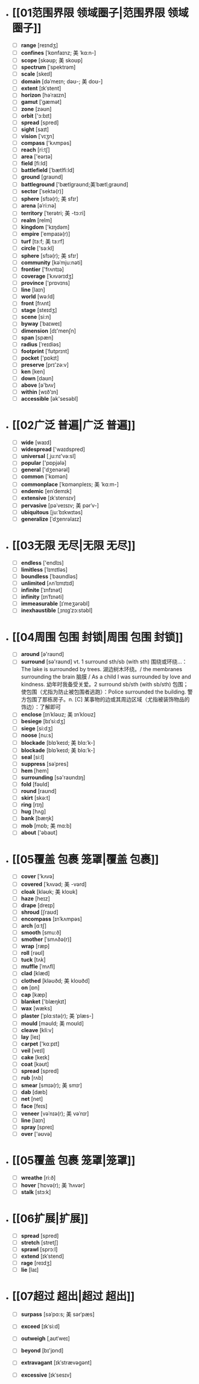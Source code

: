 - # [[01范围界限 领域圈子|范围界限 领域圈子]]
	- [ ] <span class="vocabulary">**range**</span> [reɪndӡ]
	- [ ] <span class="vocabulary">**confines**</span> [ˈkɒnfaɪnz; 美 ˈkɑ:n-]
	- [ ] <span class="vocabulary">**scope**</span> [skəʊp; 美 skoʊp]
	- [ ] <span class="vocabulary">**spectrum**</span> [ˈspektrəm]
	- [ ] <span class="vocabulary">**scale**</span> [skeɪl]
	- [ ] <span class="vocabulary">**domain**</span> [dəˈmeɪn; dəʊ-; 美 doʊ-]
	- [ ] <span class="vocabulary">**extent**</span> [ɪkˈstent]
	- [ ] <span class="vocabulary">**horizon**</span> [həˈraɪzn]
	- [ ] <span class="vocabulary">**gamut**</span> [ˈgæmət]
	- [ ] <span class="vocabulary">**zone**</span> [zəʊn]
	- [ ] <span class="vocabulary">**orbit**</span> ['ɔ:bɪt]
	- [ ] <span class="vocabulary">**spread**</span> [spred]
	- [ ] <span class="vocabulary">**sight**</span> [saɪt]
	- [ ] <span class="vocabulary">**vision**</span> [ˈvɪʒn]
	- [ ] <span class="vocabulary">**compass**</span> ['kʌmpəs]
	- [ ] <span class="vocabulary">**reach**</span> [ri:tʃ]
	- [ ] <span class="vocabulary">**area**</span> ['eərɪə]
	- [ ] <span class="vocabulary">**field**</span> [fi:ld]
	- [ ] <span class="vocabulary">**battlefield**</span> [ˈbætlfi:ld]
	- [ ] <span class="vocabulary">**ground**</span> [ɡraʊnd]
	- [ ] <span class="vocabulary">**battleground**</span> ['bætlɡraʊnd;美ˈbætlˌɡraʊnd]
	- [ ] <span class="vocabulary">**sector**</span> [ˈsektə(r)]
	- [ ] <span class="vocabulary">**sphere**</span> [sfɪə(r); 美 sfɪr]
	- [ ] <span class="vocabulary">**arena**</span> [əˈri:nə]
	- [ ] <span class="vocabulary">**territory**</span> [ˈterətri; 美 -tɔ:ri]
	- [ ] <span class="vocabulary">**realm**</span> [relm]
	- [ ] <span class="vocabulary">**kingdom**</span> ['kɪŋdəm]
	- [ ] <span class="vocabulary">**empire**</span> [ˈempaɪə(r)]
	- [ ] <span class="vocabulary">**turf**</span> [tɜ:f; 美 tɜ:rf]
	- [ ] <span class="vocabulary">**circle**</span> ['sə:kl]
	- [ ] <span class="vocabulary">**sphere**</span> [sfɪə(r); 美 sfɪr]
	- [ ] <span class="vocabulary">**community**</span> [kəˈmju:nəti]
	- [ ] <span class="vocabulary">**frontier**</span> ['frʌntɪə]
	- [ ] <span class="vocabulary">**coverage**</span> [ˈkʌvərɪdʒ]
	- [ ] <span class="vocabulary">**province**</span> ['prɒvɪns]
	- [ ] <span class="vocabulary">**line**</span> [laɪn]
	- [ ] <span class="vocabulary">**world**</span> [wə:ld]
	- [ ] <span class="vocabulary">**front**</span> [frʌnt]
	- [ ] <span class="vocabulary">**stage**</span> [steɪdӡ]
	- [ ] <span class="vocabulary">**scene**</span> [si:n]
	- [ ] <span class="vocabulary">**byway**</span> [ˈbaɪweɪ]
	- [ ] <span class="vocabulary">**dimension**</span> [dɪ'menʃn]
	- [ ] <span class="vocabulary">**span**</span> [spæn]
	- [ ] <span class="vocabulary">**radius**</span> [ˈreɪdiəs]
	- [ ] <span class="vocabulary">**footprint**</span> [ˈfʊtprɪnt]
	- [ ] <span class="vocabulary">**pocket**</span> ['pɒkɪt]
	- [ ] <span class="vocabulary">**preserve**</span> [prɪ'zə:v]
	- [ ] <span class="vocabulary">**ken**</span> [ken]
	- [ ] <span class="vocabulary">**down**</span> [daʊn]
	- [ ] <span class="vocabulary">**above**</span> [ə'bʌv]
	- [ ] <span class="vocabulary">**within**</span> [wɪð'ɪn]
	- [ ] <span class="vocabulary">**accessible**</span> [ək'sesəbl]
- # [[02广泛 普遍|广泛 普遍]]
	- [ ] <span class="vocabulary">**wide**</span> [waɪd]
	- [ ] <span class="vocabulary">**widespread**</span> ['waɪdspred]
	- [ ] <span class="vocabulary">**universal**</span> [͵ju:nɪ'və:sl]
	- [ ] <span class="vocabulary">**popular**</span> ['pɒpjələ]
	- [ ] <span class="vocabulary">**general**</span> ['dӡenərəl]
	- [ ] <span class="vocabulary">**common**</span> ['kɒmən]
	- [ ] <span class="vocabulary">**commonplace**</span> [ˈkɒmənpleɪs; 美 ˈkɑ:m-]
	- [ ] <span class="vocabulary">**endemic**</span> [enˈdemɪk]
	- [ ] <span class="vocabulary">**extensive**</span> [ɪkˈstensɪv]
	- [ ] <span class="vocabulary">**pervasive**</span> [pəˈveɪsɪv; 美 pərˈv-]
	- [ ] <span class="vocabulary">**ubiquitous**</span> [ju:ˈbɪkwɪtəs]
	- [ ] <span class="vocabulary">**generalize**</span> [ˈdʒenrəlaɪz]
- # [[03无限 无尽|无限 无尽]]
	- [ ] <span class="vocabulary">**endless**</span> ['endlɪs]
	- [ ] <span class="vocabulary">**limitless**</span> [ˈlɪmɪtləs]
	- [ ] <span class="vocabulary">**boundless**</span> [ˈbaʊndləs]
	- [ ] <span class="vocabulary">**unlimited**</span> [ʌnˈlɪmɪtɪd]
	- [ ] <span class="vocabulary">**infinite**</span> [ˈɪnfɪnət]
	- [ ] <span class="vocabulary">**infinity**</span> [ɪnˈfɪnəti]
	- [ ] <span class="vocabulary">**immeasurable**</span> [ɪˈmeʒərəbl]
	- [ ] <span class="vocabulary">**inexhaustible**</span> [ˌɪnɪgˈzɔ:stəbl]
- # [[04周围 包围 封锁|周围 包围 封锁]]
	- [ ] <span class="vocabulary">**around**</span> [ə'raʊnd]
	- [ ] <span class="vocabulary">**surround**</span> [sə'raʊnd] <span class="definition">vt. 1 surround sth/sb (with sth) 围绕或环绕…：</span>The lake is surrounded by trees. 湖边树木环绕。/ the membranes surrounding the brain 脑膜 / As a child I was surrounded by love and kindness. 幼年时我备受关爱。<span class="definition">2 surround sb/sth (with sb/sth) 包围；使包围（尤指为防止被包围者逃跑）：</span>Police surrounded the building. 警方包围了那栋房子。<span class="definition">n. [C] 某事物的边或其周边区域（尤指被装饰物品的饰边）：</span>了解即可
	- [ ] <span class="vocabulary">**enclose**</span> [ɪnˈkləʊz; 美 ɪnˈkloʊz]
	- [ ] <span class="vocabulary">**besiege**</span> [bɪˈsi:dʒ]
	- [ ] <span class="vocabulary">**siege**</span> [si:dʒ]
	- [ ] <span class="vocabulary">**noose**</span> [nu:s]
	- [ ] <span class="vocabulary">**blockade**</span> [blɒˈkeɪd; 美 blɑ:ˈk-]
	- [ ] <span class="vocabulary">**blockade**</span> [blɒˈkeɪd; 美 blɑ:ˈk-]
	- [ ] <span class="vocabulary">**seal**</span> [si:l]
	- [ ] <span class="vocabulary">**suppress**</span> [səˈpres]
	- [ ] <span class="vocabulary">**hem**</span> [hem]
	- [ ] <span class="vocabulary">**surrounding**</span> [sə'raʊndɪŋ]
	- [ ] <span class="vocabulary">**fold**</span> [fəʊld]
	- [ ] <span class="vocabulary">**round**</span> [raʊnd]
	- [ ] <span class="vocabulary">**skirt**</span> [skə:t]
	- [ ] <span class="vocabulary">**ring**</span> [rɪŋ]
	- [ ] <span class="vocabulary">**hug**</span> [hʌɡ]
	- [ ] <span class="vocabulary">**bank**</span> [bæŋk]
	- [ ] <span class="vocabulary">**mob**</span> [mɒb; 美 mɑ:b]
	- [ ] <span class="vocabulary">**about**</span> ['əbaʊt]
- # [[05覆盖 包裹 笼罩|覆盖 包裹]]
	- [ ] <span class="vocabulary">**cover**</span> ['kʌvə]
	- [ ] <span class="vocabulary">**covered**</span> [ˈkʌvəd; 美 -vərd]
	- [ ] <span class="vocabulary">**cloak**</span> [kləʊk; 美 kloʊk]
	- [ ] <span class="vocabulary">**haze**</span> [heɪz]
	- [ ] <span class="vocabulary">**drape**</span> [dreɪp]
	- [ ] <span class="vocabulary">**shroud**</span> [ʃraʊd]
	- [ ] <span class="vocabulary">**encompass**</span> [ɪnˈkʌmpəs]
	- [ ] <span class="vocabulary">**arch**</span> [ɑːtʃ]
	- [ ] <span class="vocabulary">**smooth**</span> [smu:ð]
	- [ ] <span class="vocabulary">**smother**</span> [ˈsmʌðə(r)]
	- [ ] <span class="vocabulary">**wrap**</span> [ræp]
	- [ ] <span class="vocabulary">**roll**</span> [rəʊl]
	- [ ] <span class="vocabulary">**tuck**</span> [tʌk]
	- [ ] <span class="vocabulary">**muffle**</span> [ˈmʌfl]
	- [ ] <span class="vocabulary">**clad**</span> [klæd]
	- [ ] <span class="vocabulary">**clothed**</span> [kləʊðd; 美 kloʊðd]
	- [ ] <span class="vocabulary">**on**</span> [ɒn]
	- [ ] <span class="vocabulary">**cap**</span> [kæp]
	- [ ] <span class="vocabulary">**blanket**</span> ['blæŋkɪt]
	- [ ] <span class="vocabulary">**wax**</span> [wæks]
	- [ ] <span class="vocabulary">**plaster**</span> [ˈplɑ:stə(r); 美 ˈplæs-]
	- [ ] <span class="vocabulary">**mould**</span> [məʊld; 美 moʊld]
	- [ ] <span class="vocabulary">**cleave**</span> [kli:v]
	- [ ] <span class="vocabulary">**lay**</span> [leɪ]
	- [ ] <span class="vocabulary">**carpet**</span> ['kɑːpɪt]
	- [ ] <span class="vocabulary">**veil**</span> [veɪl]
	- [ ] <span class="vocabulary">**cake**</span> [keɪk]
	- [ ] <span class="vocabulary">**coat**</span> [kəʊt]
	- [ ] <span class="vocabulary">**spread**</span> [spred]
	- [ ] <span class="vocabulary">**rub**</span> [rʌb]
	- [ ] <span class="vocabulary">**smear**</span> [smɪə(r); 美 smɪr]
	- [ ] <span class="vocabulary">**dab**</span> [dæb]
	- [ ] <span class="vocabulary">**net**</span> [net]
	- [ ] <span class="vocabulary">**face**</span> [feɪs]
	- [ ] <span class="vocabulary">**veneer**</span> [vəˈnɪə(r); 美 vəˈnɪr]
	- [ ] <span class="vocabulary">**line**</span> [laɪn]
	- [ ] <span class="vocabulary">**spray**</span> [spreɪ]
	- [ ] <span class="vocabulary">**over**</span> ['əʊvə]
- # [[05覆盖 包裹 笼罩|笼罩]]
	- [ ] <span class="vocabulary">**wreathe**</span> [ri:ð]
	- [ ] <span class="vocabulary">**hover**</span> [ˈhɒvə(r); 美 ˈhʌvər]
	- [ ] <span class="vocabulary">**stalk**</span> [stɔ:k]
- # [[06扩展|扩展]]
	- [ ] <span class="vocabulary">**spread**</span> [spred]
	- [ ] <span class="vocabulary">**stretch**</span> [stretʃ]
	- [ ] <span class="vocabulary">**sprawl**</span> [sprɔ:l]
	- [ ] <span class="vocabulary">**extend**</span> [ɪkˈstend]
	- [ ] <span class="vocabulary">**rage**</span> [reɪdʒ]
	- [ ] <span class="vocabulary">**lie**</span> [laɪ]
- # [[07超过 超出|超过 超出]]
	- [ ] <span class="vocabulary">**surpass**</span> [səˈpɑ:s; 美 sərˈpæs]
	- [ ] <span class="vocabulary">**exceed**</span> [ɪkˈsi:d]
	- [ ] <span class="vocabulary">**outweigh**</span> [ˌaʊtˈweɪ]
	- [ ] <span class="vocabulary">**beyond**</span> [bɪ'jɒnd]
	- [ ] <span class="vocabulary">**extravagant**</span> [ɪkˈstrævəgənt]
	- [ ] <span class="vocabulary">**excessive**</span> [ɪkˈsesɪv]


